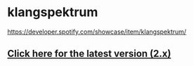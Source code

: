 # klangspektrum
https://developer.spotify.com/showcase/item/klangspektrum/

## [Click here for the latest version (2.x)](https://github.com/schwamic/klangspektrum2)
